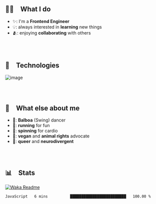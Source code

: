 ## 🧑‍💻 What I do
- ✨: I'm a **Frontend Engineer**
- 💡: always interested in **learning** new things
- 🫂: enjoying **collaborating** with others

 <br> 
## 🤖 Technologies

![image](https://github.com/fracado/whoami/assets/44749480/5db79f8a-0f57-4e3b-9409-7d79f770df8c)


 <br> 
## 💖 What else about me
- 💃: **Balboa** (Swing) dancer
- 🏃: **running** for fun
- 🚴: **spinning** for cardio
- 🌱: **vegan** and **animal rights** advocate
- 🌈: **queer** and **neurodivergent**


 <br> 
## 📊 Stats
[![Waka Readme](https://github.com/fracado/whoami/actions/workflows/waka-readme.yml/badge.svg)](https://github.com/fracado/whoami/actions/workflows/waka-readme.yml)
<!--START_SECTION:waka-->

```txt
JavaScript   6 mins          █████████████████████████   100.00 %
```

<!--END_SECTION:waka-->
